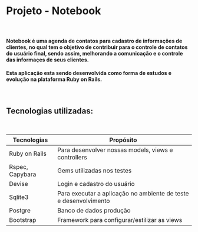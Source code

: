 # Projeto - Notebook

<br>

#### Notebook é uma agenda de contatos para cadastro de informações de clientes, no qual tem o objetivo de contribuir para o controle de contatos do usuário final, sendo assim, melhorando a comunicação e o controle das informaçes de seus clientes.
#### Esta aplicação esta sendo desenvolvida como forma de estudos e evolução na plataforma Ruby on Rails.

<br>

## Tecnologias utilizadas:

<br>

Tecnologias | Propósito
------------ | -------------
Ruby on Rails | Para desenvolver nossas models, views e controllers
Rspec, Capybara | Gems utilizadas nos testes
Devise | Login e cadastro do usuário
Sqlite3 | Para executar a aplicação no ambiente de teste e desenvolvimento
Postgre | Banco de dados produção
Bootstrap | Framework para configurar/estilizar as views
